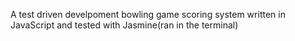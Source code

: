 A test driven develpoment bowling game scoring system written in JavaScript and tested with Jasmine(ran in the terminal)
